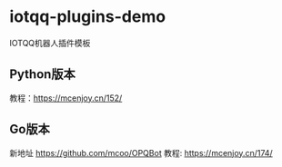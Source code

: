 # iotqq-plugins-demo
IOTQQ机器人插件模板
## Python版本
教程：https://mcenjoy.cn/152/
## Go版本
新地址 https://github.com/mcoo/OPQBot
教程: https://mcenjoy.cn/174/
